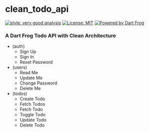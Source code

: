 # clean_todo_api

[![style: very good analysis][very_good_analysis_badge]][very_good_analysis_link]
[![License: MIT][license_badge]][license_link]
[![Powered by Dart Frog](https://img.shields.io/endpoint?url=https://tinyurl.com/dartfrog-badge)](https://dartfrog.vgv.dev)

### A Dart Frog Todo API with Clean Architecture
- (auth)
  - Sign Up
  - Sign In
  - Reset Password
- (users)
  - Read Me
  - Update Me
  - Change Password
  - Delete Me
- (todos)
  - Create Todo
  - Fetch Todos
  - Fetch Todo
  - Toggle Todo
  - Update Todo
  - Delete Todo

[license_badge]: https://img.shields.io/badge/license-MIT-blue.svg
[license_link]: https://opensource.org/licenses/MIT
[very_good_analysis_badge]: https://img.shields.io/badge/style-very_good_analysis-B22C89.svg
[very_good_analysis_link]: https://pub.dev/packages/very_good_analysis